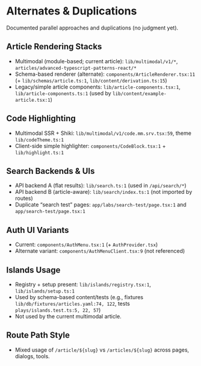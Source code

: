 # Alternates & Duplications

Documented parallel approaches and duplications (no judgment yet).

## Article Rendering Stacks
- Multimodal (module-based; current article): `lib/multimodal/v1/*`, `articles/advanced-typescript-patterns-react/*`
- Schema-based renderer (alternate): `components/ArticleRenderer.tsx:11` (+ `lib/schemas/article.ts:1`, `lib/content/derivation.ts:15`)
- Legacy/simple article components: `lib/article-components.tsx:1`, `lib/article-components.ts:1` (used by `lib/content/example-article.tsx:1`)

## Code Highlighting
- Multimodal SSR + Shiki: `lib/multimodal/v1/code.mm.srv.tsx:59`, theme `lib/codeTheme.ts:1`
- Client-side simple highlighter: `components/CodeBlock.tsx:1` + `lib/highlight.ts:1`

## Search Backends & UIs
- API backend A (flat results): `lib/search.ts:1` (used in `/api/search/*`)
- API backend B (article-aware): `lib/search/index.ts:1` (not imported by routes)
- Duplicate “search test” pages: `app/labs/search-test/page.tsx:1` and `app/search-test/page.tsx:1`

## Auth UI Variants
- Current: `components/AuthMenu.tsx:1` (+ `AuthProvider.tsx`)
- Alternate variant: `components/AuthMenuClient.tsx:9` (not referenced)

## Islands Usage
- Registry + setup present: `lib/islands/registry.tsx:1`, `lib/islands/setup.ts:1`
- Used by schema-based content/tests (e.g., fixtures `lib/db/fixtures/articles.yaml:74, 122`, tests `plays/islands.test.ts:5, 22, 57`)
- Not used by the current multimodal article.

## Route Path Style
- Mixed usage of `/article/${slug}` vs `/articles/${slug}` across pages, dialogs, tools.
